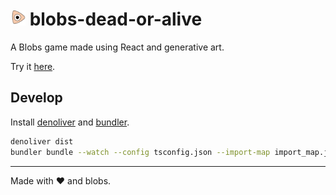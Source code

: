 # <img src="https://raw.githubusercontent.com/alfredosalzillo/blobs-dead-or-alive/master/assets/icon.svg" alt="icon" width="24"> blobs-dead-or-alive

A Blobs game made using React and generative art.

Try it [here](http://alfredosalzillo.me/blobs-dead-or-alive/).

## Develop

Install [denoliver](https://github.com/joakimunge/denoliver) 
and [bundler](https://github.com/timreichen/Bundler).

```bash
denoliver dist
bundler bundle --watch --config tsconfig.json --import-map import_map.json index.html=index.html
```

---
Made with ❤️ and blobs.
